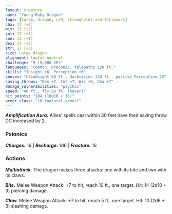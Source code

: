 ```yaml
---
layout: creature
name: "Young Ruby Dragon"
tags: [large, dragon, cr9, strongholds-and-followers]
cha: 17 (+3)
wis: 15 (+2)
int: 17 (+3)
con: 13 (+1)
dex: 17 (+3)
str: 17 (+3)
size: Large dragon
alignment: lawful neutral
challenge: "9 (5,000 XP)"
languages: "Common, Draconic, telepathy 120 ft."
skills: "Insight +6, Perception +6"
senses: "blindsight 60 ft., darkvision 120 ft., passive Perception 20"
saving_throws: "Dex +7, Int +7, Wis +6, Cha +7"
damage_vulnerabilities: "psychic"
speed: "40 ft., fly 80 ft. (hover)"
hit_points: "104 (16d10 + 16)"
armor_class: "18 (natural armor)"
---
```


***Amplification Aura.*** Allies’ spells cast within 30
feet have their saving throw DC increased by 2.

### Psionics

***Charges:*** 16 | ***Recharge:*** 1d6 | ***Fracture:*** 16

### Actions

***Multiattack.*** The dragon makes three attacks: one
with its bite and two with its claws.

***Bite.*** Melee Weapon Attack: +7 to hit, reach 10 ft.,
one target. Hit: 14 (2d10 + 3) piercing damage.

***Claw.*** Melee Weapon Attack: +7 to hit, reach 5 ft.,
one target. Hit: 10 (2d6 + 3) slashing damage.
